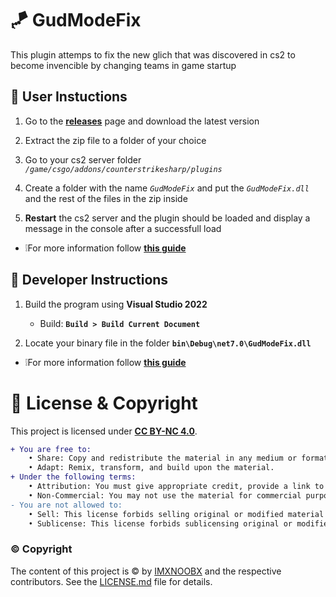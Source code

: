 # 🪁 GudModeFix
This plugin attemps to fix the new glich that was discovered in cs2 to become invencible by changing teams in game startup

## 🧶 User Instuctions
1. Go to the [**releases**](https://github.com/IMXNOOBX/GudModeFix/releases) page and download the latest version

2. Extract the zip file to a folder of your choice

3. Go to your cs2 server folder *`/game/csgo/addons/counterstrikesharp/plugins`*

4. Create a folder with the name *`GudModeFix`* and put the *`GudModeFix.dll`* and the rest of the files in the zip inside

5. **Restart** the cs2 server and the plugin should be loaded and display a message in the console after a successfull load

* ❕For more information follow [**this guide**](https://docs.cssharp.dev/docs/guides/getting-started.html)

## 📘 Developer Instructions

1. Build the program using **Visual Studio 2022**
	- Build: **`Build > Build Current Document`**

2. Locate your binary file in the folder **`bin\Debug\net7.0\GudModeFix.dll`**
* ❕For more information follow [**this guide**](https://docs.cssharp.dev/docs/guides/hello-world-plugin.html)


# 🔖 License & Copyright

This project is licensed under [**CC BY-NC 4.0**](https://creativecommons.org/licenses/by-nc/4.0/).
```diff
+ You are free to:
	• Share: Copy and redistribute the material in any medium or format.
	• Adapt: Remix, transform, and build upon the material.
+ Under the following terms:
	• Attribution: You must give appropriate credit, provide a link to the original source repository, and indicate if changes were made.
	• Non-Commercial: You may not use the material for commercial purposes.
- You are not allowed to:
	• Sell: This license forbids selling original or modified material for commercial purposes.
	• Sublicense: This license forbids sublicensing original or modified material.
```
### ©️ Copyright
The content of this project is ©️ by [IMXNOOBX](https://github.com/IMXNOOBX) and the respective contributors. See the [LICENSE.md](LICENSE.md) file for details.